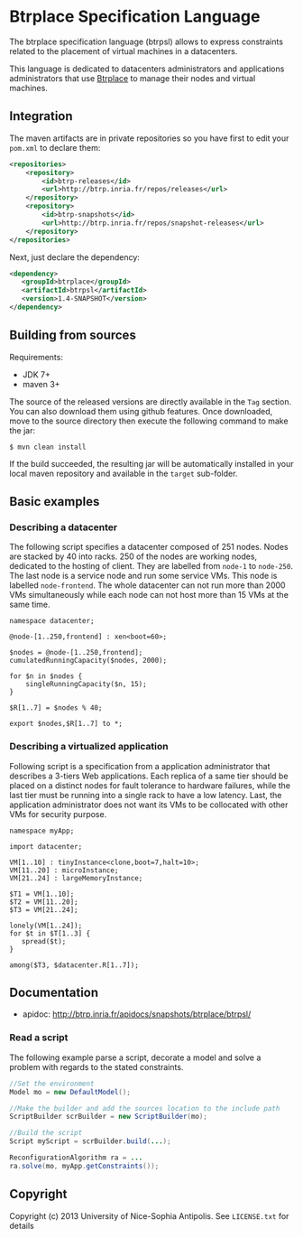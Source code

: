 # Btrplace Specification Language #

The btrplace specification language (btrpsl) allows to express constraints
related to the placement of virtual machines in a datacenters.

This language is dedicated to datacenters administrators and applications administrators
that use [Btrplace](http://btrp.inria.fr) to manage their nodes and virtual machines.


## Integration ##

The maven artifacts are in private repositories so you have first to edit your `pom.xml` to declare them:

```xml
<repositories>
    <repository>
        <id>btrp-releases</id>
        <url>http://btrp.inria.fr/repos/releases</url>
    </repository>
    <repository>
        <id>btrp-snapshots</id>
        <url>http://btrp.inria.fr/repos/snapshot-releases</url>
    </repository>
</repositories>
```

Next, just declare the dependency:

```xml
<dependency>
   <groupId>btrplace</groupId>
   <artifactId>btrpsl</artifactId>
   <version>1.4-SNAPSHOT</version>
</dependency>
```

## Building from sources ##

Requirements:
* JDK 7+
* maven 3+

The source of the released versions are directly available in the `Tag` section.
You can also download them using github features.
Once downloaded, move to the source directory then execute the following command
to make the jar:

    $ mvn clean install

If the build succeeded, the resulting jar will be automatically
installed in your local maven repository and available in the `target` sub-folder.


## Basic examples ##

### Describing a datacenter ###

The following script specifies a datacenter composed of 251 nodes. Nodes
are stacked by 40 into racks. 250 of the nodes are working nodes, dedicated
 to the hosting of client. They are labelled from `node-1` to `node-250`.
The last node is a service node and run some service VMs. This node is labelled
`node-frontend`. The whole datacenter can not run more than 2000 VMs
simultaneously while each node can not host more than 15 VMs at the same time.

```
namespace datacenter;

@node-[1..250,frontend] : xen<boot=60>;

$nodes = @node-[1..250,frontend];
cumulatedRunningCapacity($nodes, 2000);

for $n in $nodes {
    singleRunningCapacity($n, 15);
}

$R[1..7] = $nodes % 40;

export $nodes,$R[1..7] to *;
```

### Describing a virtualized application ###

Following script is a specification from a application administrator
that describes a 3-tiers Web applications. Each replica of a same
tier should be placed on a distinct nodes for fault tolerance to hardware
failures, while the last tier must be running into a single rack to have a
low latency. Last, the application administrator does not want its VMs to be
collocated with other VMs for security purpose.

```
namespace myApp;

import datacenter;

VM[1..10] : tinyInstance<clone,boot=7,halt=10>;
VM[11..20] : microInstance;
VM[21..24] : largeMemoryInstance;

$T1 = VM[1..10];
$T2 = VM[11..20];
$T3 = VM[21..24];

lonely(VM[1..24]);
for $t in $T[1..3] {
   spread($t);
}

among($T3, $datacenter.R[1..7]);
```

## Documentation ##

* apidoc: http://btrp.inria.fr/apidocs/snapshots/btrplace/btrpsl/

### Read a script ###

The following example parse a script, decorate a model and solve a problem with regards
to the stated constraints.

```java
//Set the environment
Model mo = new DefaultModel();

//Make the builder and add the sources location to the include path
ScriptBuilder scrBuilder = new ScriptBuilder(mo);

//Build the script
Script myScript = scrBuilder.build(...);

ReconfigurationAlgorithm ra = ...
ra.solve(mo, myApp.getConstraints());
```

## Copyright ##
Copyright (c) 2013 University of Nice-Sophia Antipolis. See `LICENSE.txt` for details
